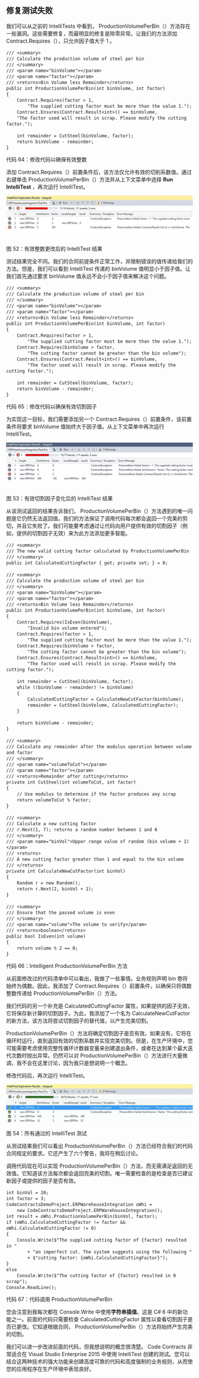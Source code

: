 ## 修复测试失败

我们可以从之前的 IntelliTests 中看到， ProductionVolumePerBin（）方法存在一些漏洞。这些需要修复，而最明显的修复是除零异常。让我们的方法添加 Contract.Requires（），只允许因子值大于 1 。

```
/// <summary>
/// Calculate the production volume of steel per bin
/// </summary>
/// <param name="binVolume"></param>
/// <param name="factor"></param>
/// <returns>Bin Volume less Remainder</returns>
public int ProductionVolumePerBin(int binVolume, int factor)
{
    Contract.Requires(factor > 1,
        "The supplied cutting factor must be more than the value 1.");
    Contract.Ensures(Contract.Result<int>() == binVolume,
    "The factor used will result in scrap. Please modify the cutting factor.");

    int remainder = CutSteel(binVolume, factor);
    return binVolume - remainder;
}

```

代码 64：修改代码以确保有效整数

添加 Contract.Requires（）前置条件后，该方法仅允许有效的切削系数值。通过右键单击 ProductionVolumePerBin（）方法并从上下文菜单中选择 **Run IntelliTest** ，再次运行 IntelliTest。

![](img/00054.jpeg)

图 52：有效整数更改后的 IntelliTest 结果

测试结果完全不同。我们的合同前提条件正常工作，并限制错误的值传递给我们的方法。但是，我们可以看到 IntelliTest 传递的 binVolume 值明显小于因子值。让我们首先通过要求 binVolume 值永远不会小于因子值来解决这个问题。

```
/// <summary>
/// Calculate the production volume of steel per bin
/// </summary>
/// <param name="binVolume"></param>
/// <param name="factor"></param>
/// <returns>Bin Volume less Remainder</returns>
public int ProductionVolumePerBin(int binVolume, int factor)
{
    Contract.Requires(factor > 1,
        "The supplied cutting factor must be more than the value 1.");
    Contract.Requires(binVolume > factor,
        "The cutting factor cannot be greater than the bin volume");
    Contract.Ensures(Contract.Result<int>() == binVolume,
        "The factor used will result in scrap. Please modify the cutting factor.");

    int remainder = CutSteel(binVolume, factor);
    return binVolume - remainder;
}

```

代码 65：修改代码以确保有效切割因子

为实现这一目标，我们需要添加另一个 Contract.Requires（）前置条件，该前置条件将要求 binVolume 值始终大于因子值。从上下文菜单中再次运行 IntelliTest。

![](img/00055.jpeg)

图 53：有效切割因子变化后的 IntelliTest 结果

从该测试返回的结果告诉我们， ProductionVolumePerBin（）方法遇到的唯一问题是它仍然无法返回值。我们的方法保证了调用代码每次都会返回一个完美的剪切，并且它失败了。我们可能要考虑通过让代码向用户提供有效的切割因子（例如，提供的切割因子无效）来为此方法添加更多智能。

```
/// <summary>
/// The new valid cutting factor calculated by ProductionVolumePerBin
/// </summary>
public int CalculatedCuttingFactor { get; private set; } = 0;

/// <summary>
/// Calculate the production volume of steel per bin
/// </summary>
/// <param name="binVolume"></param>
/// <param name="factor"></param>
/// <returns>Bin Volume less Remainder</returns>
public int ProductionVolumePerBin(int binVolume, int factor)
{
    Contract.Requires(IsEven(binVolume),
        "Invalid bin volume entered");
    Contract.Requires(factor > 1,
        "The supplied cutting factor must be more than the value 1.");
    Contract.Requires(binVolume > factor,
        "The cutting factor cannot be greater than the bin volume");
    Contract.Ensures(Contract.Result<int>() == binVolume,
        "The factor used will result in scrap. Please modify the cutting factor.");

    int remainder = CutSteel(binVolume, factor);
    while ((binVolume - remainder) != binVolume)
    {
        CalculatedCuttingFactor = CalculateNewCutFactor(binVolume);
        remainder = CutSteel(binVolume, CalculatedCuttingFactor);
    }

    return binVolume - remainder;
}

/// <summary>
/// Calculate any remainder after the modulus operation between volume and factor
/// </summary>
/// <param name="volumeToCut"></param>
/// <param name="factor"></param>
/// <returns>Remainder after cutting</returns>
private int CutSteel(int volumeToCut, int factor)
{
    // Use modulus to determine if the factor produces any scrap
    return volumeToCut % factor;
}

/// <summary>
/// Calculate a new cutting factor
/// r.Next(1, 7); returns a random number between 1 and 6
/// </summary>
/// <param name="binVol">Upper range value of random (bin volume + 1)</param>
/// <returns>
/// A new cutting factor greater than 1 and equal to the bin volume
/// </returns>
private int CalculateNewCutFactor(int binVol)
{
    Random r = new Random();
    return r.Next(2, binVol + 1);
}

/// <summary>
/// Ensure that the passed volume is even
/// </summary>
/// <param name="volume">The volume to verify</param>
/// <returns>boolean</returns>
public bool IsEven(int volume)
{
    return volume % 2 == 0;
}

```

代码 66：Intelligent ProductionVolumePerBin 方法

从前面修改过的代码清单中可以看出，我做了一些事情。业务规则声明 bin 卷将始终为偶数。因此，我添加了 Contract.Requires（）前置条件，以确保只将偶数整数传递给 ProductionVolumePerBin（）方法。

我们代码的另一个补充是 CalculatedCuttingFactor 属性，如果提供的因子无效，它将保存新计算的切割因子。为此，我添加了一个名为 CalculateNewCutFactor 的新方法，该方法将尝试切割因子的替代值，以产生完美切割。

ProductionVolumePerBin（）方法将确定切割因子是否有效。如果没有，它将在循环时运行，直到返回有效的切割系数并实现完美切割。但是，在生产环境中，您可能需要考虑使用完整性循环计数器变量来创建退出条件，或者在达到某个最大迭代次数时抛出异常。仍然可以对 ProductionVolumePerBin（）方法进行大量微调，我不会在这里讨论，因为我只是想说明一个概念。

修改代码后，再次运行 IntelliTest。

![](img/00056.jpeg)

图 54：所有通过的 IntelliTest 测试

从测试结果我们可以看出 ProductionVolumePerBin（）方法已经符合我们的代码合同规定的要求。它还产生了六个警告，我将在稍后讨论。

调用代码现在可以实现 ProductionVolumePerBin（）方法，而无需满足返回的无效值。它知道该方法每次都会返回完美的切割。唯一需要检查的是检查是否已建议新因子或提供的因子是否有效。

```
int binVol = 20;
int factor = 3;
CodeContractsDemoProject.ERPWarehouseIntegration oWhi =
    new CodeContractsDemoProject.ERPWarehouseIntegration();
int result = oWhi.ProductionVolumePerBin(binVol, factor);
if (oWhi.CalculatedCuttingFactor != factor && oWhi.CalculatedCuttingFactor != 0)
{
    Console.Write($"The supplied cutting factor of {factor} resulted in "
        + "an imperfect cut. The system suggests using the following "
        + $"cutting factor: {oWhi.CalculatedCuttingFactor}");
}
else
    Console.Write($"The cutting factor of {factor} resulted in 0 scrap");
Console.ReadLine();

```

代码 67：代码调用 ProductionVolumePerBin

您会注意到我每次都在 Console.Write 中使用**字符串插值**。这是 C# 6 中的新功能之一。前面的代码只需要检查 CalculatedCuttingFactor 属性以查看切割因子是否已更改。它知道根据合同， ProductionVolumePerBin（）方法将始终产生完美的切割。

我们可以进一步改进前面的代码，但我想说明的概念很清楚。 Code Contracts 非常适合在 Visual Studio Enterprise 2015 中使用 IntelliTest 创建的测试。您可以结合这两种技术的强大功能来创建高度可靠的代码和高度强制的业务规则，从而使您的应用程序在生产环境中表现良好。
